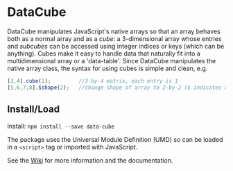 # DataCube

DataCube manipulates JavaScript's native arrays so that an array behaves both as a normal array and as a *cube*: a 3-dimensional array whose entries and *subcubes* can be accessed using integer indices or keys (which can be anything). Cubes make it easy to handle data that naturally fit into a multidimensional array or a 'data-table'. Since DataCube manipulates the native array class, the syntax for using cubes is simple and clean, e.g.

```js
[3,4].cube(1);         //3-by-4 matrix, each entry is 1
[5,6,7,8].$shape(2);   //change shape of array to 2-by-2 ($ indicates a setter)
```

## Install/Load

Install: `npm install --save data-cube`

The package uses the Universal Module Definition (UMD) so can be loaded in a  `<script>` tag or imported with JavaScript.

See the [Wiki](https://github.com/gjmcn/data-cube/wiki) for more information and the documentation.